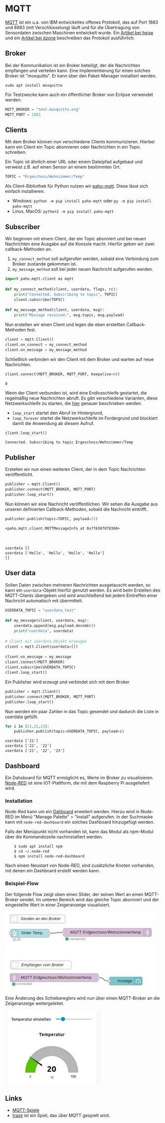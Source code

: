 # MQTT

[MQTT](https://de.wikipedia.org/wiki/MQTT) ist ein u.a. von IBM entwickeltes offenes Protokoll, das auf Port 1883 und 8883 (mit Verschlüsselung) läuft und für die Übertragung von Sensordaten zwischen Maschinen entwickelt wurde. Ein [Artikel bei heise](https://heise.de/-2168152) und ein [Artikel bei dzone](https://dzone.com/articles/mqtt-the-nerve-system-of-iot) beschreiben das Protokoll ausführlich.

## Broker

Bei der Kommunikation ist ein Broker beteiligt, der die Nachrichten empfangen und verteilen kann. Eine Implementierung für einen solchen Broker ist "mosquitto". Er kann über den Paket-Manager installiert werden.

    sudo apt install mosquitto
    
Für Testzwecke kann auch ein öffentlicher Broker von Eclipse verwendet werden.


```python
MQTT_BROKER = "test.mosquitto.org"
MQTT_PORT = 1883
```

## Clients

Mit dem Broker können nun verschiedene Clients kommunizieren. Hierbei kann ein Client ein Topic abonnieren oder Nachrichten in ein Topic schreiben.

Ein Topic ist ähnlich einer URL oder einem Dateipfad aufgebaut und verweist z.B. auf einen Sensor an einem bestimmten Ort.


```python
TOPIC = "Ergeschoss/Wohnzimmer/Temp"
```

Als Client-Bibliothek für Python nutzen wir [paho-mqtt](https://pypi.python.org/pypi/paho-mqtt/). Diese lässt sich einfach installieren. 

- Windows: `python -m pip install paho-mqtt` oder `py -m pip install paho-mqtt`
- Linux, MacOS: `python3 -m pip install paho-mqtt`

## Subscriber

Wir beginnen mit einem Client, der ein Topic abonniert und bei neuen Nachrichten eine Ausgabe auf die Konsole macht. Hierfür geben wir zwei callback-Methoden an.

1. `my_connect_method` soll aufgerufen werden, sobald eine Verbindung zum Broker zustande gekommen ist.
2. `my_message_method` soll bei jeder neuen Nachricht aufgerufen werden.


```python
import paho.mqtt.client as mqtt

def my_connect_method(client, userdata, flags, rc):
    print("Connected. Subscribing to topic", TOPIC)
    client.subscribe(TOPIC)
    
def my_message_method(client, userdata, msg):
    print("Message received:", msg.topic, msg.payload)
```

Nun erstellen wir einen Client und legen die eben erstellten Callback-Methoden fest.


```python
client = mqtt.Client()
client.on_connect = my_connect_method
client.on_message = my_message_method
```

Schließlich verbinden wir den Client mit dem Broker und warten auf neue Nachrichten.


```python
client.connect(MQTT_BROKER, MQTT_PORT, keepalive=60)
```




    0



Wenn der Client verbunden ist, wird eine Endlosschleife gestartet, die regelmäßig neue Nachrichten abruft. Es gibt verschiedene Varianten, diese Netzwerkschleife zu starten, die [hier](https://pypi.org/project/paho-mqtt/#network-loop) genauer beschrieben werden.

- `loop_start` startet den Abruf im Hintergrund, 
- `loop_forever` startet die Netzwerkschleife im Fordergrund und blockiert damit die Anwendung ab diesem Aufruf.


```python
client.loop_start()
```

    Connected. Subscribing to topic Ergeschoss/Wohnzimmer/Temp


## Publisher

Erstellen wir nun einen weiteren Client, der in dem Topic Nachrichten veröffentlicht.


```python
publisher = mqtt.Client()
publisher.connect(MQTT_BROKER, MQTT_PORT)
publisher.loop_start()
```

Nun können wir eine Nachricht veröffentlichen. Wir sehen die Ausgabe aus unseren definierten Callback-Methoden, sobald die Nachricht eintrifft. 


```python
publisher.publish(topic=TOPIC, payload=22)
```




    <paho.mqtt.client.MQTTMessageInfo at 0x7f650f070360>



    userdata []
    userdata ['Hello', 'Hello', 'Hello', 'Hello']
    []


## User data
Sollen Daten zwischen mehreren Nachrichten ausgetauscht werden, so kann ein ``userdata``-Objekt
hierfür genutzt werden. Es wird beim Erstellen des MQTT-Clients übergeben und wird anschließend
bei jedem Eintreffen einer Nachricht automatisch mit übermittelt.


```python
USERDATA_TOPIC = "userdata_test"

def my_message(client, userdata, msg):
    userdata.append(msg.payload.decode())
    print("userdata", userdata)

# Client mit userdata-Objekt erzeugen
client = mqtt.Client(userdata=[])

client.on_message = my_message
client.connect(MQTT_BROKER)
client.subscribe(USERDATA_TOPIC)
client.loop_start()
```

Ein Publisher wird erzeugt und verbindet sich mit dem Broker


```python
publisher = mqtt.Client()
publisher.connect(MQTT_BROKER, MQTT_PORT)
publisher.loop_start()
```

Nun werden ein paar Zahlen in das Topic gesendet und dadurch die Liste in userdata
gefüllt.


```python
for i in [21,22,23]:
    publisher.publish(topic=USERDATA_TOPIC, payload=i)
```

    userdata ['21']
    userdata ['21', '22']
    userdata ['21', '22', '23']


## Dashboard

Ein Dahsboard für MQTT ermöglicht es, Werte im Broker zu visualisieren. [Node-RED](https://nodered.org/) ist eine IOT-Plattform, die mit dem Raspberry Pi ausgeliefert wird. 

### Installation

Node-Red kann um ein [Dahboard](https://flows.nodered.org/node/node-red-dashboard) erweitert werden. Hierzu wird in Node-RED im Menü "Manage Palette" > "Install" aufgerufen. In der Suchmaske kann mit `node-red-dashboard` ein solches Dashboard hinzugefügt werden.

Falls der Menüpunkt nicht vorhanden ist, kann das Modul als npm-Modul über die Kommandozeile nachinstalliert werden.

```
    $ sudo apt install npm    
    $ cd ~/.node-red
    $ npm install node-red-dashboard
```

Nach einem Neustart von Node-RED, sind zusätzliche Knoten vorhanden, mit denen ein Dashboard erstellt werden kann.

### Beispiel-Flow

Der folgende Flow zeigt oben einen Slider, der seinen Wert an einen MQTT-Broker sendet. Im unteren Bereich wird das gleiche Topic abonniert und der eingestellte Wert in einer Zeigeranzeige visualisiert.

![flow](media/flow.png)

<!--

[{"id":"4514f17c.ed104","type":"tab","label":"Flow 4","disabled":false,"info":""},{"id":"19f47891.e7549f","type":"mqtt out","z":"4514f17c.ed104","name":"MQTT Erdgeschoss/Wohnzimmer/temp","topic":"Erdgeschoss/Wohnzimmer/temp","qos":"","retain":"","broker":"aa3df211.b5b298","x":413.8833312988281,"y":101.88333129882812,"wires":[]},{"id":"15325225.39381e","type":"ui_slider","z":"4514f17c.ed104","name":"Slider Temp.","label":"Temperatur einstellen","group":"58d4c9d3.e4bee8","order":0,"width":0,"height":0,"passthru":true,"outs":"all","topic":"","min":0,"max":"100","step":1,"x":132.76666259765625,"y":104.73330688476562,"wires":[["19f47891.e7549f"]]},{"id":"9df909cb.8b6478","type":"mqtt in","z":"4514f17c.ed104","name":"MQTT Erdgeschoss/Wohnzimmer/temp","topic":"Erdgeschoss/Wohnzimmer/temp","qos":"2","broker":"aa3df211.b5b298","x":220.88333129882812,"y":265.8833312988281,"wires":[["aeadfad6.037a98"]]},{"id":"aeadfad6.037a98","type":"ui_gauge","z":"4514f17c.ed104","name":"Anzeige","group":"58d4c9d3.e4bee8","order":0,"width":0,"height":0,"gtype":"gage","title":"Temperatur","label":"°C","format":"{{value}}","min":0,"max":"100","colors":["#00b500","#e6e600","#ca3838"],"seg1":"","seg2":"","x":480.8833312988281,"y":278.1166687011719,"wires":[]},{"id":"6e4c6faf.86a82","type":"comment","z":"4514f17c.ed104","name":"Senden an den Broker","info":"Nachrcit","x":161,"y":52.75,"wires":[]},{"id":"fc2b6a3e.2ac3a","type":"comment","z":"4514f17c.ed104","name":"Empfangen vom Broker","info":"","x":172.88333129882812,"y":219.88333129882812,"wires":[]},{"id":"aa3df211.b5b298","type":"mqtt-broker","z":"","name":"eclipse","broker":"iot.eclipse.org","port":"1883","clientid":"","usetls":false,"compatmode":true,"keepalive":"60","cleansession":true,"birthTopic":"","birthQos":"0","birthPayload":"","closeTopic":"","closeQos":"0","closePayload":"","willTopic":"","willQos":"0","willPayload":""},{"id":"58d4c9d3.e4bee8","type":"ui_group","z":"","name":"Default","tab":"a485af3c.d49028","disp":true,"width":"6","collapse":false},{"id":"a485af3c.d49028","type":"ui_tab","z":"","name":"Home","icon":"dashboard"}]

-->

Eine Änderung des Schiebereglers wird nun über einen MQTT-Broker an die Zeigeranzeige weitergeleitet.

![flow in action](media/flow_action.gif)

## Links

* [MQTT-Spiele](http://www.jython.ch/index.php?inhalt_links=navigation.inc.php&inhalt_mitte=mqttgames/mqttGames.inc.php)
* [traze](https://traze.iteratec.de/) ist ein Spiel, das über MQTT gespielt wird.
